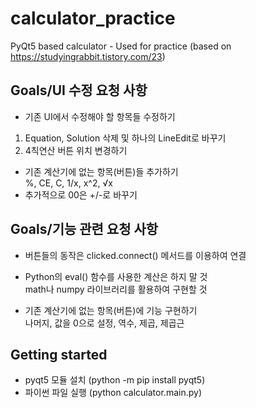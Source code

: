 # calculator_practice
PyQt5 based calculator - Used for practice (based on https://studyingrabbit.tistory.com/23)

## Goals/UI 수정 요청 사항
* 기존 UI에서 수정해야 할 항목들 수정하기
1. Equation, Solution 삭제 및 하나의 LineEdit로 바꾸기
2. 4칙연산 버튼 위치 변경하기
  
* 기존 계산기에 없는 항목(버튼)들 추가하기 <br>
%, CE, C, 1/x, x^2, √x  <br>
* 추가적으로 00은 +/-로 바꾸기

## Goals/기능 관련 요청 사항
* 버튼들의 동작은 clicked.connect() 메서드를 이용하여 연결

* Python의 eval() 함수를 사용한 계산은 하지 말 것<br>
math나 numpy 라이브러리를 활용하여 구현할 것

* 기존 계산기에 없는 항목(버튼)에 기능 구현하기<br>
나머지, 값을 0으로 설정, 역수, 제곱, 제곱근


## Getting started
* pyqt5 모듈 설치 (python -m pip install pyqt5)
* 파이썬 파일 실행 (python calculator.main.py)
